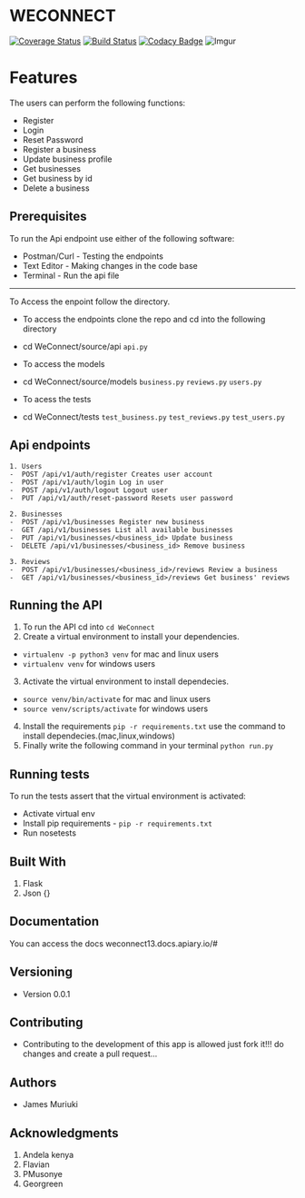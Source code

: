 WECONNECT
====
[![Coverage Status](https://coveralls.io/repos/github/james947/WeConnect/badge.svg?branch=challenge_2)](https://coveralls.io/github/james947/WeConnect?branch=master)
[![Build Status](https://travis-ci.org/james947/WeConnect.svg?branch=challenge_2)](https://travis-ci.org/james947/WeConnect)
[![Codacy Badge](https://api.codacy.com/project/badge/Grade/982f0c5de2f04f318156fb8f9a095e3b)](https://www.codacy.com/app/james947/WeConnect?utm_source=github.com&amp;utm_medium=referral&amp;utm_content=james947/WeConnect&amp;utm_campaign=Badge_Grade)
![Imgur](https://i.imgur.com/urrmxwS.png)

Features
===
The users can perform the following functions:

* Register
* Login
* Reset Password
* Register a business
* Update business profile
* Get businesses
* Get business by id
* Delete a business

Prerequisites
----
To run the Api endpoint use either of the following software:
* Postman/Curl - Testing the endpoints
* Text Editor - Making changes in the code base
*  Terminal - Run the api file

----
To Access the enpoint follow the directory.
- To access the endpoints clone the repo and cd into the following directory
* cd WeConnect/source/api ```api.py```

- To access the models
* cd WeConnect/source/models ```business.py``` ```reviews.py``` ```users.py```

- To acess the tests
* cd WeConnect/tests ```test_business.py``` ```test_reviews.py``` ```test_users.py```

Api endpoints
---
```
1. Users 
-  POST /api/v1/auth/register Creates user account
-  POST /api/v1/auth/login Log in user
-  POST /api/v1/auth/logout Logout user
-  PUT /api/v1/auth/reset-password Resets user password

2. Businesses
-  POST /api/v1/businesses Register new business
-  GET /api/v1/businesses List all available businesses
-  PUT /api/v1/businesses/<business_id> Update business 
-  DELETE /api/v1/businesses/<business_id> Remove business

3. Reviews
-  POST /api/v1/businesses/<business_id>/reviews Review a business
-  GET /api/v1/businesses/<business_id>/reviews Get business' reviews
```

Running the API
---
1. To run the API cd into ```cd WeConnect```
2. Create a virtual environment to install your dependencies.
* ```virtualenv -p python3 venv``` for mac and linux users
* ```virtualenv venv``` for windows users
3. Activate the virtual environment to install dependecies.
* ```source venv/bin/activate``` for mac and linux users
* ```source venv/scripts/activate``` for windows users
4. Install the requirements
```pip -r requirements.txt``` use the command to install dependecies.(mac,linux,windows)
5. Finally write the following command in your terminal ```python run.py```

Running tests
---
To run the tests assert that the virtual environment is activated:

* Activate virtual env
* Install pip requirements - ```pip -r requirements.txt```
* Run nosetests

Built With
---
1. Flask 
2. Json {}

Documentation
---
You can access the docs weconnect13.docs.apiary.io/#

Versioning
---
- Version 0.0.1

Contributing
---
- Contributing to the development of this app is allowed just fork it!!!
  do changes and create a pull request...

Authors
---
* James Muriuki

Acknowledgments
---
1. Andela kenya
2. Flavian 
3. PMusonye
4. Georgreen
